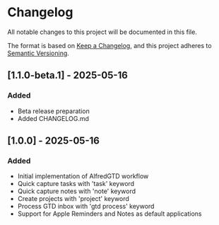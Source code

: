 # Changelog

All notable changes to this project will be documented in this file.

The format is based on [Keep a Changelog](https://keepachangelog.com/en/1.0.0/),
and this project adheres to [Semantic Versioning](https://semver.org/spec/v2.0.0.html).

## [1.1.0-beta.1] - 2025-05-16

### Added
- Beta release preparation
- Added CHANGELOG.md

## [1.0.0] - 2025-05-16

### Added
- Initial implementation of AlfredGTD workflow
- Quick capture tasks with 'task' keyword
- Quick capture notes with 'note' keyword
- Create projects with 'project' keyword
- Process GTD inbox with 'gtd process' keyword
- Support for Apple Reminders and Notes as default applications